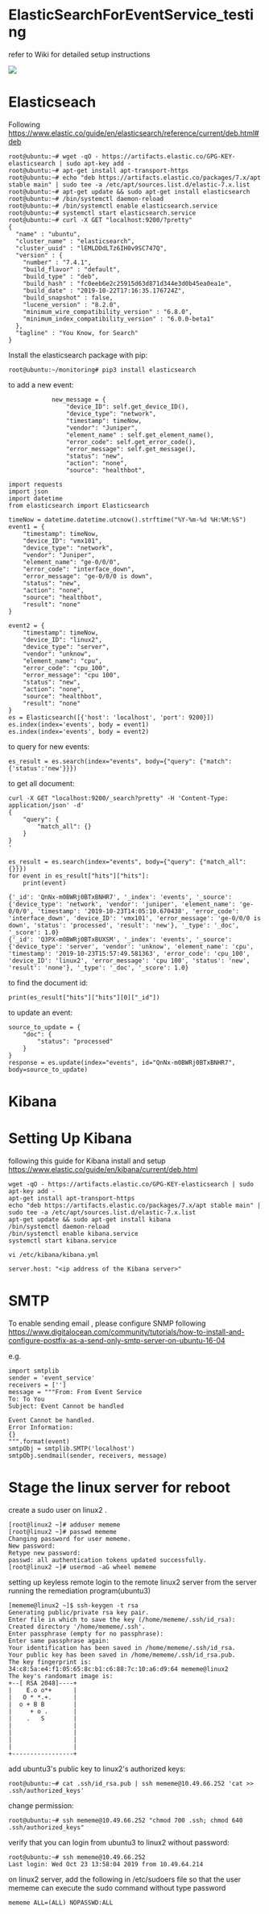 # ElasticSearchForEventService_testing



refer to Wiki for detailed setup instructions

![](https://github.com/wouyang628/ElasticSearchForEventService_testing/blob/master/images/flow.jpg)

# Elasticseach
Following https://www.elastic.co/guide/en/elasticsearch/reference/current/deb.html#deb
```
root@ubuntu:~# wget -qO - https://artifacts.elastic.co/GPG-KEY-elasticsearch | sudo apt-key add -
root@ubuntu:~# apt-get install apt-transport-https
root@ubuntu:~# echo "deb https://artifacts.elastic.co/packages/7.x/apt stable main" | sudo tee -a /etc/apt/sources.list.d/elastic-7.x.list
root@ubuntu:~# apt-get update && sudo apt-get install elasticsearch
root@ubuntu:~# /bin/systemctl daemon-reload
root@ubuntu:~# /bin/systemctl enable elasticsearch.service
root@ubuntu:~# systemctl start elasticsearch.service
root@ubuntu:~# curl -X GET "localhost:9200/?pretty"
{
  "name" : "ubuntu",
  "cluster_name" : "elasticsearch",
  "cluster_uuid" : "lEMLDDdLTz6IH0v9SC747Q",
  "version" : {
    "number" : "7.4.1",
    "build_flavor" : "default",
    "build_type" : "deb",
    "build_hash" : "fc0eeb6e2c25915d63d871d344e3d0b45ea0ea1e",
    "build_date" : "2019-10-22T17:16:35.176724Z",
    "build_snapshot" : false,
    "lucene_version" : "8.2.0",
    "minimum_wire_compatibility_version" : "6.8.0",
    "minimum_index_compatibility_version" : "6.0.0-beta1"
  },
  "tagline" : "You Know, for Search"
}
```

Install the elasticsearch package with pip:
```
root@ubuntu:~/monitoring# pip3 install elasticsearch
```
to add a new event:
```
            new_message = {
                "device_ID": self.get_device_ID(),
                "device_type": "network",
                "timestamp": timeNow,
                "vendor": "Juniper",
                "element_name" : self.get_element_name(),
                "error_code": self.get_error_code(),
                "error_message": self.get_message(),
                "status": "new",
                "action": "none",
                "source": "healthbot",

import requests
import json
import datetime
from elasticsearch import Elasticsearch

timeNow = datetime.datetime.utcnow().strftime("%Y-%m-%d %H:%M:%S")
event1 = {
    "timestamp": timeNow,
    "device_ID": "vmx101", 
    "device_type": "network",
    "vendor": "Juniper", 
    "element_name": "ge-0/0/0", 
    "error_code": "interface_down", 
    "error_message": "ge-0/0/0 is down", 
    "status": "new", 
    "action": "none",
    "source": "healthbot",
    "result": "none"
}

event2 = {
    "timestamp": timeNow,
    "device_ID": "linux2", 
    "device_type": "server",
    "vendor": "unknow", 
    "element_name": "cpu", 
    "error_code": "cpu_100", 
    "error_message": "cpu 100", 
    "status": "new", 
    "action": "none",
    "source": "healthbot",
    "result": "none"
}
es = Elasticsearch([{'host': 'localhost', 'port': 9200}])
es.index(index='events', body = event1)
es.index(index='events', body = event2)
```
to query for new events:
```
es_result = es.search(index="events", body={"query": {"match": {'status':'new'}}})
```
to get all document:
```
curl -X GET "localhost:9200/_search?pretty" -H 'Content-Type: application/json' -d'
{
    "query": {
        "match_all": {}
    }
}
'
```
```
es_result = es.search(index="events", body={"query": {"match_all": {}}})
for event in es_result["hits"]["hits"]:
    print(event)

{'_id': 'QnNx-m0BWRj0BTxBNHR7', '_index': 'events', '_source': {'device_type': 'network', 'vendor': 'juniper', 'element_name': 'ge-0/0/0', 'timestamp': '2019-10-23T14:05:10.670438', 'error_code': 'interface_down', 'device_ID': 'vmx101', 'error_message': 'ge-0/0/0 is down', 'status': 'processed', 'result': 'new'}, '_type': '_doc', '_score': 1.0}
{'_id': 'Q3PX-m0BWRj0BTxBUXSM', '_index': 'events', '_source': {'device_type': 'server', 'vendor': 'unknow', 'element_name': 'cpu', 'timestamp': '2019-10-23T15:57:49.581363', 'error_code': 'cpu_100', 'device_ID': 'linux2', 'error_message': 'cpu 100', 'status': 'new', 'result': 'none'}, '_type': '_doc', '_score': 1.0}
```
to find the document id:
```
print(es_result["hits"]["hits"][0]["_id"])
```
to update an event:
```
source_to_update = {
    "doc": {
        "status": "processed"
    }
}
response = es.update(index="events", id="QnNx-m0BWRj0BTxBNHR7", body=source_to_update)
```


# Kibana
# Setting Up Kibana

following this guide for Kibana install and setup https://www.elastic.co/guide/en/kibana/current/deb.html
```
wget -qO - https://artifacts.elastic.co/GPG-KEY-elasticsearch | sudo apt-key add -
apt-get install apt-transport-https
echo "deb https://artifacts.elastic.co/packages/7.x/apt stable main" | sudo tee -a /etc/apt/sources.list.d/elastic-7.x.list
apt-get update && sudo apt-get install kibana
/bin/systemctl daemon-reload
/bin/systemctl enable kibana.service
systemctl start kibana.service
```

```
vi /etc/kibana/kibana.yml

server.host: "<ip address of the Kibana server>"
```

# SMTP

To enable sending email , please configure SNMP following https://www.digitalocean.com/community/tutorials/how-to-install-and-configure-postfix-as-a-send-only-smtp-server-on-ubuntu-16-04

e.g.
```
import smtplib
sender = 'event_service'
receivers = ['']
message = """From: From Event Service
To: To You
Subject: Event Cannot be handled

Event Cannot be handled.
Error Information:
{}
""".format(event)
smtpObj = smtplib.SMTP('localhost')
smtpObj.sendmail(sender, receivers, message)
```

# Stage the linux server for reboot  
create a sudo user on linux2 . 
```
[root@linux2 ~]# adduser mememe
[root@linux2 ~]# passwd mememe
Changing password for user mememe.
New password:
Retype new password:
passwd: all authentication tokens updated successfully.
[root@linux2 ~]# usermod -aG wheel mememe
```
setting up keyless remote login to the remote linux2 server from the server running the remediation program(ubuntu3)
```
[mememe@linux2 ~]$ ssh-keygen -t rsa
Generating public/private rsa key pair.
Enter file in which to save the key (/home/mememe/.ssh/id_rsa):
Created directory '/home/mememe/.ssh'.
Enter passphrase (empty for no passphrase):
Enter same passphrase again:
Your identification has been saved in /home/mememe/.ssh/id_rsa.
Your public key has been saved in /home/mememe/.ssh/id_rsa.pub.
The key fingerprint is:
34:c8:5a:e4:f1:05:65:8c:b1:c6:88:7c:10:a6:d9:64 mememe@linux2
The key's randomart image is:
+--[ RSA 2048]----+
|    E.o o*+      |
|   O * *.+.      |
|  o + B B        |
|     + o .       |
|    .   S        |
|                 |
|                 |
|                 |
|                 |
+-----------------+
```
add ubuntu3's public key to linux2's authorized keys:
```
root@ubuntu:~# cat .ssh/id_rsa.pub | ssh mememe@10.49.66.252 'cat >> .ssh/authorized_keys'
```
change permission:
```
root@ubuntu:~# ssh mememe@10.49.66.252 "chmod 700 .ssh; chmod 640 .ssh/authorized_keys"
```
verify that you can login from ubuntu3 to linux2 without password:
```
root@ubuntu:~# ssh mememe@10.49.66.252
Last login: Wed Oct 23 13:58:04 2019 from 10.49.64.214
```
on linux2 server, add the following in /etc/sudoers file so that the user mememe can execute the sudo command without type password
```
mememe ALL=(ALL) NOPASSWD:ALL
```


